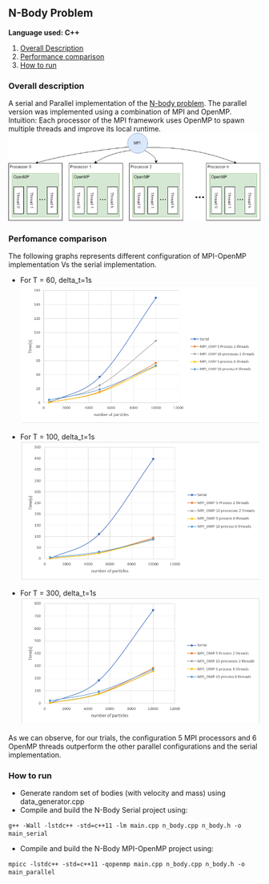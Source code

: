 ## N-Body Problem 
**Language used: C++**
1. [Overall Description](#descript)
2. [Performance comparison](#performance)
3. [How to run](#run)

<a name="descript"></a>
### Overall description
A serial and Parallel implementation of the [N-body problem](https://en.wikipedia.org/wiki/N-body_problem). 
The parallel version was implemented using a combination of MPI and OpenMP. Intuition: Each processor of the MPI framework uses OpenMP to spawn multiple threads and improve its local runtime.
![Architecture](architecture.png)

<a name="performance"></a>
### Perfomance comparison
The following graphs represents different configuration of MPI-OpenMP implementation Vs the serial implementation.
- For T = 60, delta_t=1s
![t60](result/t60.png)

- For T = 100, delta_t=1s
![t100](result/t100.png)

- For T = 300, delta_t=1s
![t300](result/t300.png)

As we can observe, for our trials, the configuration 5 MPI processors and 6 OpenMP threads outperform the other parallel configurations and the serial implementation. 

<a name="run"></a>
### How to run
- Generate random set of bodies (with velocity and mass) using data_generator.cpp
- Compile and build the N-Body Serial project using: 
```
g++ -Wall -lstdc++ -std=c++11 -lm main.cpp n_body.cpp n_body.h -o main_serial
```
- Compile and build the N-Body MPI-OpenMP project using:
```
mpicc -lstdc++ -std=c++11 -qopenmp main.cpp n_body.cpp n_body.h -o main_parallel
```
